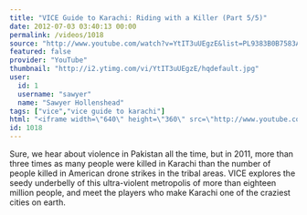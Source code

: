 ```yaml
---
title: "VICE Guide to Karachi: Riding with a Killer (Part 5/5)"
date: 2012-07-03 03:40:13 00:00
permalink: /videos/1018
source: "http://www.youtube.com/watch?v=YtIT3uUEgzE&list=PL9383B0B7583A5C66&index=5&feature=plpp_video"
featured: false
provider: "YouTube"
thumbnail: "http://i2.ytimg.com/vi/YtIT3uUEgzE/hqdefault.jpg"
user:
  id: 1
  username: "sawyer"
  name: "Sawyer Hollenshead"
tags: ["vice","vice guide to karachi"]
html: "<iframe width=\"640\" height=\"360\" src=\"http://www.youtube.com/embed/YtIT3uUEgzE?wmode=transparent&fs=1&feature=oembed\" frameborder=\"0\" allowfullscreen></iframe>"
id: 1018
---
```


Sure, we hear about violence in Pakistan all the time, but in 2011, more than three times as many people were killed in Karachi than the number of people killed in American drone strikes in the tribal areas. VICE explores the seedy underbelly of this ultra-violent metropolis of more than eighteen million people, and meet the players who make Karachi one of the craziest cities on earth.